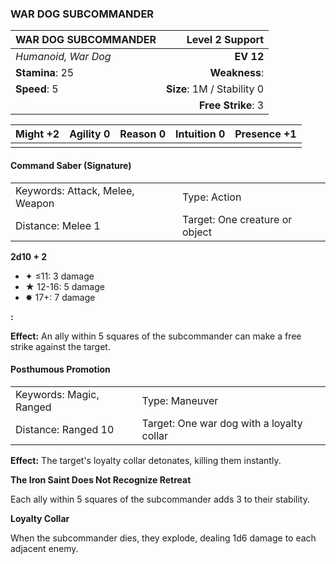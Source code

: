 ### WAR DOG SUBCOMMANDER

| WAR DOG SUBCOMMANDER |        **Level 2 Support** |
| :------------------- | -------------------------: |
| *Humanoid, War Dog*  |                  **EV 12** |
| **Stamina**: 25      |              **Weakness**: |
| **Speed**: 5         | **Size**: 1M / Stability 0 |
|                      |         **Free Strike**: 3 |

| **Might** +2 | **Agility** 0 | **Reason** 0 | **Intuition** 0 | **Presence** +1 |
| ------------ | ------------- | ------------ | --------------- | --------------- |
|              |               |              |                 |                 |

#### Command Saber (Signature)

|                                 |                                |
| :------------------------------ | :----------------------------- |
| Keywords: Attack, Melee, Weapon | Type: Action                   |
| Distance: Melee 1               | Target: One creature or object |

**2d10 + 2**

- ✦ ≤11: 3 damage
- ★ 12-16: 5 damage
- ✸ 17+: 7 damage

**:**

**Effect:** An ally within 5 squares of the subcommander can make a free strike against the target.

#### Posthumous Promotion

|                         |                                           |
| :---------------------- | :---------------------------------------- |
| Keywords: Magic, Ranged | Type: Maneuver                            |
| Distance: Ranged 10     | Target: One war dog with a loyalty collar |

**Effect:** The target's loyalty collar detonates, killing them instantly.

**The Iron Saint Does Not Recognize Retreat**

Each ally within 5 squares of the subcommander adds 3 to their stability.

**Loyalty Collar**

When the subcommander dies, they explode, dealing 1d6 damage to each adjacent enemy.
